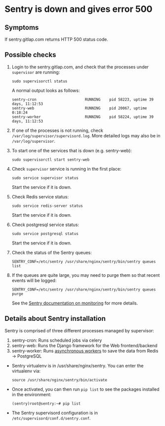 # Sentry is down and gives error 500

## Symptoms

If sentry.gitlap.com returns HTTP 500 status code.

## Possible checks

1. Login to the sentry.gitlap.com, and check that the processes under `supervisor` are running:

    ```
    sudo supervisorctl status
    ```

    A normal output looks as follows:

    ```
    sentry-cron                      RUNNING    pid 58223, uptime 39 days, 11:12:53
    sentry-web                       RUNNING    pid 20067, uptime 0:18:24
    sentry-worker                    RUNNING    pid 58224, uptime 39 days, 11:12:53
    ```

1. If one of the processes is not running, check `/var/log/supervisor/supervisord.log`. More
   detailed logs may also be in `/var/log/supervisor`.

1. To start one of the services that is down (e.g. sentry-web):

    ```
    sudo supervisorctl start sentry-web
    ```

1. Check `supervisor` service is running in the first place:

    ```
    sudo service supervisor status
    ```

    Start the service if it is down.

1. Check Redis service status:


    ```
    sudo service redis-server status
    ```

    Start the service if it is down.

1. Check postgresql service status:

    ```
    sudo service postgresql status
    ```

   Start the service if it is down.

1. Check the status of the Sentry queues:

    ```
    SENTRY_CONF=/etc/sentry /usr/share/nginx/sentry/bin/sentry queues list
    ```

1. If the queues are quite large, you may need to purge them so that recent events will be logged:

    ```
    SENTRY_CONF=/etc/sentry /usr/share/nginx/sentry/bin/sentry queues purge
    ```

    See the [Sentry documentation on monitoring](https://docs.sentry.io/server/monitoring/) for more details.

## Details about Sentry installation

Sentry is comprised of three different processes managed by supervisor:

1. sentry-cron: Runs scheduled jobs via celery
2. sentry-web: Runs the Django framework for the Web frontend/backend
3. sentry-worker: Runs [asynchronous workers](https://docs.sentry.io/server/queue/) to save the data from Redis -> PostgreSQL

* Sentry virtualenv is in /usr/share/nginx/sentry. You can enter the virtualenv via:

    ```
    source /usr/share/nginx/sentry/bin/activate
    ```

* Once activated, you can then run `pip list` to see the packages installed in the environment:

    ```
    (sentry)root@sentry:~# pip list
    ```

* The Sentry supervisord configuration is in `/etc/supervisord/conf.d/sentry.conf`.
